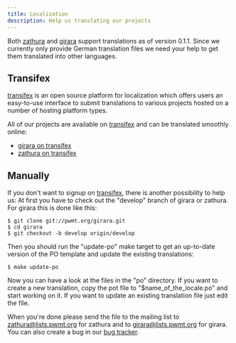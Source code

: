 ```yaml
---
title: Localization
description: Help us translating our projects
---
```


Both [zathura](/projects/zathura) and [girara](/projects/girara) support
translations as of version 0.1.1. Since we currently only provide German
translation files we need your help to get them translated into other languages.

## Transifex
[transifex](http://transifex.net) is an open source platform for localization
which offers users an easy-to-use interface to submit translations to various
projects hosted on a number of hosting platform types.

All of our projects are available on [transifex](http://transifex.net) and can
be translated smoothly online:

* [girara on transifex](https://www.transifex.net/projects/p/girara/)
* [zathura on transifex](https://www.transifex.net/projects/p/zathura/)

## Manually

If you don't want to signup on [transifex](http://transifex.net), there is
another possibility to help us: At first you have to check out the "develop"
branch of girara or zathura. For girara this is done like this:

    $ git clone git://pwmt.org/girara.git
    $ cd girara
    $ git checkout -b develop origin/develop

Then you should run the "update-po" make target to get an up-to-date version of
the PO template and update the existing translations:

    $ make update-po

Now you can have a look at the files in the "po" directory. If you want to
create a new translation, copy the pot file to "$name_of_the_locale.po" and
start working on it. If you want to update an existing translation file just
edit the file.

When you're done please send the file to the mailing list to
[zathura@lists.pwmt.org](mailto:zathura@lists.pwmt.org) for zathura and to
[girara@lists.pwmt.org](mailto:girara@lists.pwmt.org) for girara. You can also
create a bug in our [bug tracker](http://bt.pwmt.org).
